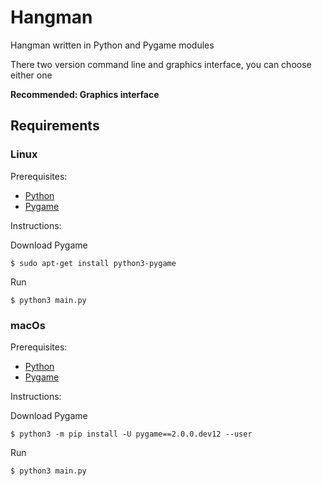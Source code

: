 # Hangman

Hangman written in Python and Pygame modules

There two version command line and graphics interface, you
can choose either one

**Recommended: Graphics interface**

## Requirements

### Linux

Prerequisites:

* [Python][Python-download]
* [Pygame][Pygame-download-linux]

Instructions:

Download Pygame

    $ sudo apt-get install python3-pygame

Run
    
    $ python3 main.py

### macOs

Prerequisites:

* [Python][Python-download]
* [Pygame][Pygame-download-macOs]

Instructions:

Download Pygame

    $ python3 -m pip install -U pygame==2.0.0.dev12 --user

Run
    
    $ python3 main.py

[Pygame-download-linux]: https://www.pygame.org/wiki/GettingStarted#Unix%20Binary%20Packages
[Pygame-download-macOs]: https://www.pygame.org/wiki/GettingStarted#Mac%20installation
[Python-download]: https://www.python.org/downloads/
